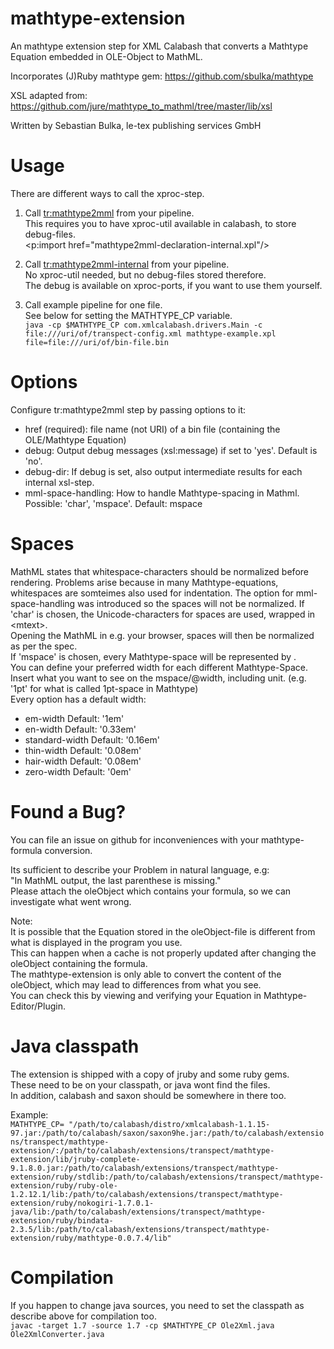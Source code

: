 # mathtype-extension

An mathtype extension step for XML Calabash that converts a Mathtype Equation embedded in OLE-Object to MathML.

Incorporates (J)Ruby mathtype gem: https://github.com/sbulka/mathtype

XSL adapted from: https://github.com/jure/mathtype_to_mathml/tree/master/lib/xsl

Written by Sebastian Bulka, le-tex publishing services GmbH

# Usage
  There are different ways to call the xproc-step.

1. Call <tr:mathtype2mml> from your pipeline.  
	This requires you to have xproc-util available in calabash, to store debug-files.  
	<p:import href="mathtype2mml-declaration-internal.xpl"/>

2. Call <tr:mathtype2mml-internal> from your pipeline.  
	No xproc-util needed, but no debug-files stored therefore.  
	The debug is available on xproc-ports, if you want to use them yourself.

3. Call example pipeline for one file.  
   See below for setting the MATHTYPE_CP variable.  
	```java -cp $MATHTYPE_CP com.xmlcalabash.drivers.Main -c file:///uri/of/transpect-config.xml mathtype-example.xpl file=file:///uri/of/bin-file.bin```

# Options
Configure tr:mathtype2mml step by passing options to it:

 * href (required):      file name (not URI) of a bin file (containing the OLE/Mathtype Equation)
 * debug:					 Output debug messages (xsl:message) if set to 'yes'. Default is 'no'.
 * debug-dir:				 If debug is set, also output intermediate results for each internal xsl-step.
 * mml-space-handling:	 How to handle Mathtype-spacing in Mathml. Possible: 'char', 'mspace'. Default: mspace  

 # Spaces
  MathML states that whitespace-characters should be normalized before rendering.
  Problems arise because in many Mathtype-equations, whitespaces are somteimes also used for indentation.
  The option for mml-space-handling was introduced so the spaces will not be normalized.
  If 'char' is chosen, the Unicode-characters for spaces are used, wrapped in &lt;mtext&gt;.  
  Opening the MathML in e.g. your browser, spaces will then be normalized as per the spec.  
  If 'mspace' is chosen, every Mathtype-space will be represented by <mspace>.  
  You can define your preferred width for each different Mathtype-Space.  
  Insert what you want to see on the mspace/@width, including unit. (e.g. '1pt' for what is called 1pt-space in Mathtype)  
  Every option has a default width:
   * em-width	Default: '1em'
   * en-width	Default: '0.33em'
   * standard-width	Default: '0.16em'
   * thin-width	Default: '0.08em'
   * hair-width	Default: '0.08em'
   * zero-width	Default: '0em'

# Found a Bug?

You can file an issue on github for inconveniences with your mathtype-formula conversion.

Its sufficient to describe your Problem in natural language, e.g:  
"In MathML output, the last parenthese is missing."  
Please attach the oleObject which contains your formula, so we can investigate what went wrong.

Note:  
It is possible that the Equation stored in the oleObject-file is different from what is displayed in the program you use.  
This can happen when a cache is not properly updated after changing the oleObject containing the formula.  
The mathtype-extension is only able to convert the content of the oleObject, which may lead to differences from what you see.  
You can check this by viewing and verifying your Equation in Mathtype-Editor/Plugin.

# Java classpath
The extension is shipped with a copy of jruby and some ruby gems.  
These need to be on your classpath, or java wont find the files.  
In addition, calabash and saxon should be somewhere in there too.

Example:   
```MATHTYPE_CP= "/path/to/calabash/distro/xmlcalabash-1.1.15-97.jar:/path/to/calabash/saxon/saxon9he.jar:/path/to/calabash/extensions/transpect/mathtype-extension/:/path/to/calabash/extensions/transpect/mathtype-extension/lib/jruby-complete-9.1.8.0.jar:/path/to/calabash/extensions/transpect/mathtype-extension/ruby/stdlib:/path/to/calabash/extensions/transpect/mathtype-extension/ruby/ruby-ole-1.2.12.1/lib:/path/to/calabash/extensions/transpect/mathtype-extension/ruby/nokogiri-1.7.0.1-java/lib:/path/to/calabash/extensions/transpect/mathtype-extension/ruby/bindata-2.3.5/lib:/path/to/calabash/extensions/transpect/mathtype-extension/ruby/mathtype-0.0.7.4/lib"```


# Compilation

If you happen to change java sources, you need to set the classpath as describe above for compilation too.  
    ```javac -target 1.7 -source 1.7 -cp $MATHTYPE_CP Ole2Xml.java Ole2XmlConverter.java```

